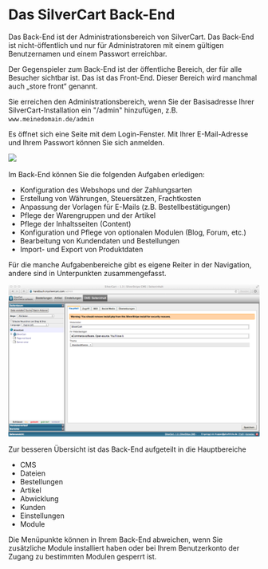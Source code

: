 # Das SilverCart Back-End

Das Back-End ist der Administrationsbereich von SilverCart. Das Back-End ist nicht-öffentlich und nur für Administratoren mit einem gültigen Benutzernamen und einem Passwort erreichbar.

Der Gegenspieler zum Back-End ist der öffentliche Bereich, der für alle Besucher sichtbar ist. Das ist das Front-End. Dieser Bereich wird manchmal auch „store front“ genannt.

Sie erreichen den Administrationsbereich, wenn Sie der Basisadresse Ihrer SilverCart-Installation ein "/admin" hinzufügen, z.B. `www.meinedomain.de/admin`

Es öffnet sich eine Seite mit dem Login-Fenster. Mit Ihrer E-Mail-Adresse und Ihrem Passwort können Sie sich anmelden.

![](_images/_images/silvercart_login.png)

Im Back-End können Sie die folgenden Aufgaben erledigen:

* Konfiguration des Webshops und der Zahlungsarten
* Erstellung von Währungen, Steuersätzen, Frachtkosten
* Anpassung der Vorlagen für E-Mails (z.B. Bestellbestätigungen)
* Pflege der Warengruppen und der Artikel
* Pflege der Inhaltsseiten (Content)
* Konfiguration und Pflege von optionalen Modulen (Blog, Forum, etc.)
* Bearbeitung von Kundendaten und Bestellungen
* Import- und Export von Produktdaten

Für die manche Aufgabenbereiche gibt es eigene Reiter in der Navigation, andere sind in Unterpunkten zusammengefasst.

![backend_uebersicht.png](_images/backend_uebersicht.png)

Zur besseren Übersicht ist das Back-End aufgeteilt in die Hauptbereiche

* CMS
* Dateien
* Bestellungen
* Artikel
* Abwicklung
* Kunden
* Einstellungen
* Module

Die Menüpunkte können in Ihrem Back-End abweichen, wenn Sie zusätzliche Module installiert haben oder bei Ihrem Benutzerkonto der Zugang zu bestimmten Modulen gesperrt ist.